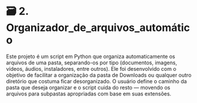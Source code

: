 # 🗃️ 2. Organizador_de_arquivos_automático
 Este projeto é um script em Python que organiza automaticamente os arquivos de uma pasta, separando-os por tipo (documentos, imagens, vídeos, áudios, instaladores, entre outros). Ele foi desenvolvido com o objetivo de facilitar a organização da pasta de Downloads ou qualquer outro diretório que costuma ficar desorganizado.  O usuário define o caminho da pasta que deseja organizar e o script cuida do resto — movendo os arquivos para subpastas apropriadas com base em suas extensões.
